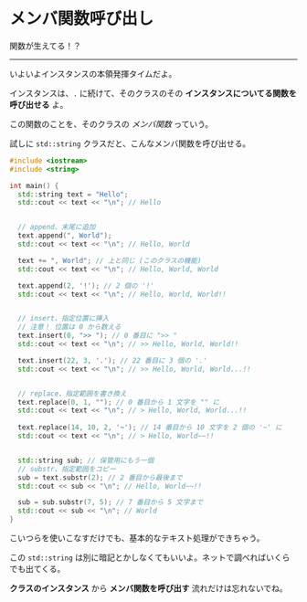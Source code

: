 # メンバ関数呼び出し

関数が生えてる！？

---

いよいよインスタンスの本領発揮タイムだよ。

インスタンスは、`.` に続けて、そのクラスのその **インスタンスについてる関数を呼び出せる** よ。

この関数のことを、そのクラスの *メンバ関数* っていう。

試しに `std::string` クラスだと、こんなメンバ関数を呼び出せる。

```cpp
#include <iostream>
#include <string>

int main() {
  std::string text = "Hello";
  std::cout << text << "\n"; // Hello


  // append、末尾に追加
  text.append(", World");
  std::cout << text << "\n"; // Hello, World

  text += ", World"; // 上と同じ (このクラスの機能)
  std::cout << text << "\n"; // Hello, World, World

  text.append(2, '!'); // 2 個の '!'
  std::cout << text << "\n"; // Hello, World, World!!


  // insert、指定位置に挿入
  // 注意！ 位置は 0 から数える
  text.insert(0, ">> "); // 0 番目に ">> "
  std::cout << text << "\n"; // >> Hello, World, World!!

  text.insert(22, 3, '.'); // 22 番目に 3 個の '.'
  std::cout << text << "\n"; // >> Hello, World, World...!!


  // replace、指定範囲を書き換え
  text.replace(0, 1, ""); // 0 番目から 1 文字を "" に
  std::cout << text << "\n"; // > Hello, World, World...!!
  
  text.replace(14, 10, 2, '~'); // 14 番目から 10 文字を 2 個の '~' に
  std::cout << text << "\n"; // > Hello, World~~!!


  std::string sub; // 保管用にもう一個
  // substr、指定範囲をコピー
  sub = text.substr(2); // 2 番目から最後まで
  std::cout << sub << "\n"; // Hello, World~~!!

  sub = sub.substr(7, 5); // 7 番目から 5 文字まで
  std::cout << sub << "\n"; // World
}
```

こいつらを使いこなすだけでも、基本的なテキスト処理ができちゃう。

この `std::string` は別に暗記とかしなくてもいいよ。ネットで調べればいくらでも出てくる。

**クラスのインスタンス** から **メンバ関数を呼び出す** 流れだけは忘れないでね。
